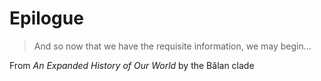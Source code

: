 # Epilogue

> And so now that we have the requisite information, we may begin...

From *An Expanded History of Our World* by the Bălan clade
